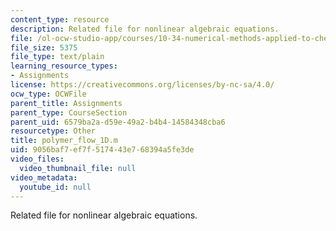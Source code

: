 ```yaml
---
content_type: resource
description: Related file for nonlinear algebraic equations.
file: /ol-ocw-studio-app/courses/10-34-numerical-methods-applied-to-chemical-engineering-fall-2005/9056baf7ef7f517443e768394a5fe3de_polymer_flow_1D.m
file_size: 5375
file_type: text/plain
learning_resource_types:
- Assignments
license: https://creativecommons.org/licenses/by-nc-sa/4.0/
ocw_type: OCWFile
parent_title: Assignments
parent_type: CourseSection
parent_uid: 6579ba2a-d59e-49a2-b4b4-14584348cba6
resourcetype: Other
title: polymer_flow_1D.m
uid: 9056baf7-ef7f-5174-43e7-68394a5fe3de
video_files:
  video_thumbnail_file: null
video_metadata:
  youtube_id: null
---
```

Related file for nonlinear algebraic equations.